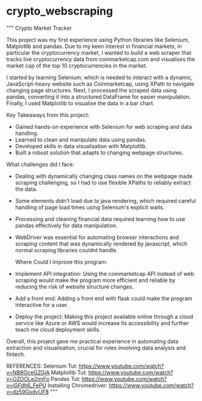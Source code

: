 # crypto_webscraping

"""
Crypto Market Tracker

This project was my first experience using Python libraries like Selenium, Matplotlib and pandas. Due
to my keen interest in financial markets, in particular the cryptocurrency market, I wanted to build 
a web scraper that tracks live cryptocurrency data from coinmarketcap.com and visualises the market cap
of the top 10 cryptocurrencies in the market.

I started by learning Selenium, which is needed to interact with a dynamic, JavaScript-heavy website such
as Coinmarketcap, using XPath to navigate changing page structures. 
Next, I processed the scraped data using pandas, converting it into a structured DataFrame for easier manipulation. 
Finally, I used Matplotlib to visualise the data in a bar chart.

Key Takeaways from this project:
- Gained hands-on experience with Selenium for web scraping and data handling.
- Learned to clean and manipulate data using pandas.
- Developed skills in data visualisation with Matplotlib.
- Built a robust solution that adapts to changing webpage structures.

What challenges did I face:
- Dealing with dynamically changing class names on the webpage made scraping challenging, so I had to use 
  flexible XPaths to reliably extract the data.
- Some elements didn’t load due to java rendering, which required careful handling of page load times 
  using Selenium's explicit waits.
- Processing and cleaning financial data required learning how to use pandas effectively for data manipulation.
- WebDriver was essential for automating browser interactions and scraping content that was dynamically rendered 
  by javascript, which normal scraping libraries couldnt handle.

  Where Could I improve this program:
- Implement API integration: Using the coinmarketcap API instead of web scraping would make the program more 
  efficient and reliable by reducing the risk of website structure changes.
- Add a front end: Adding a front end with flask could make the program interactive for a user.
- Deploy the project: Making this project available online through a cloud service like Azure or AWS would increase 
  its accessibility and further teach me cloud deployment skills.


Overall, this project gave me practical experience in automating data extraction and visualisation, crucial for roles 
involving data analysis and fintech.

REFERENCES:
Selenium Tut: https://www.youtube.com/watch?v=NB8OceGZGjA
Matplotlib Tut: https://www.youtube.com/watch?v=OZOOLe2imFo
Pandas Tut: https://www.youtube.com/watch?v=iGFdh6_FePU
Installing Chromedriver: https://www.youtube.com/watch?v=dz59GsdvUF8
"""
